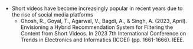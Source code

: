
#### 

- Short videos have become increasingly popular in recent years due to the rise of social media platforms
  - Ghosh, R., Goyal, T., Agarwal, V., Bagdi, A., & Singh, A. (2023, April). Envisioning a Hybrid Recommendation System for Filtering the Content from Short Videos. In 2023 7th International Conference on Trends in Electronics and Informatics (ICOEI) (pp. 1661-1666). IEEE.
